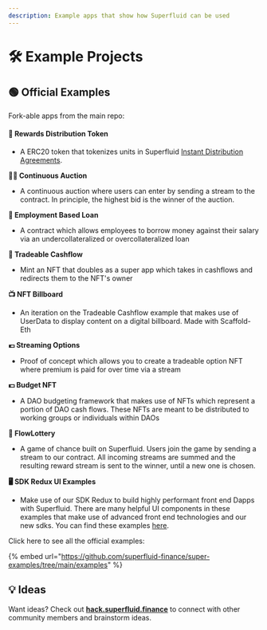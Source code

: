 ```yaml
---
description: Example apps that show how Superfluid can be used
---
```


# 🛠 Example Projects

## 🟢 Official Examples

Fork-able apps from the main repo:

#### 🌟 Rewards Distribution Token

* A ERC20 token that tokenizes units in Superfluid [Instant Distribution Agreements](https://docs.superfluid.finance/superfluid/protocol-overview/in-depth-overview/super-agreements/instant-distribution-agreement-ida).

**👩‍⚖️ Continuous Auction**

* A continuous auction where users can enter by sending a stream to the contract. In principle, the highest bid is the winner of the auction.

**🏦 Employment Based Loan**

* A contract which allows employees to borrow money against their salary via an undercollateralized or overcollateralized loan

**🌊 Tradeable Cashflow**

* Mint an NFT that doubles as a super app which takes in cashflows and redirects them to the NFT's owner

**📺 NFT Billboard**

* An iteration on the Tradeable Cashflow example that makes use of UserData to display content on a digital billboard. Made with Scaffold-Eth

**💶 Streaming Options**

* Proof of concept which allows you to create a tradeable option NFT where premium is paid for over time via a stream

**💵 Budget NFT**

* A DAO budgeting framework that makes use of NFTs which represent a portion of DAO cash flows. These NFTs are meant to be distributed to working groups or individuals within DAOs

**🎲 FlowLottery**

* A game of chance built on Superfluid. Users join the game by sending a stream to our contract. All incoming streams are summed and the resulting reward stream is sent to the winner, until a new one is chosen.

**🖥 SDK Redux UI Examples**

* Make use of our SDK Redux to build highly performant front end Dapps with Superfluid. There are many helpful UI components in these examples that make use of advanced front end technologies and our new sdks. You can find these examples [here](https://github.com/superfluid-finance/protocol-monorepo/tree/dev/packages/sdk-redux-examples).

Click here to see all the official examples:

{% embed url="https://github.com/superfluid-finance/super-examples/tree/main/examples" %}

## 💡 Ideas

Want ideas? Check out [**hack.superfluid.finance**](http://hack.superfluid.finance/) to connect with other community members and brainstorm ideas.
